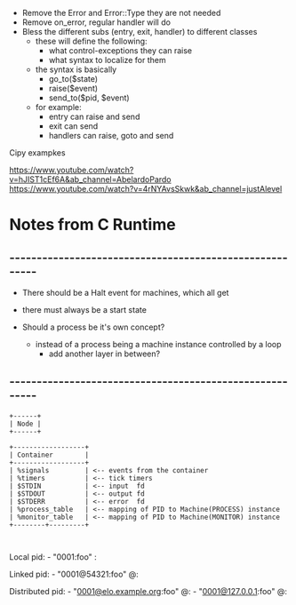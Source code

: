 - Remove the Error and Error::Type they are not needed
- Remove on_error, regular handler will do
- Bless the different subs (entry, exit, handler) to different classes
    - these will define the following:
        - what control-exceptions they can raise
        - what syntax to localize for them
    - the syntax is basically
        - go_to($state)
        - raise($event)
        - send_to($pid, $event)
    - for example:
        - entry can raise and send
        - exit can send
        - handlers can raise, goto and send




Cipy exampkes

https://www.youtube.com/watch?v=hJIST1cEf6A&ab_channel=AbelardoPardo
https://www.youtube.com/watch?v=4rNYAvsSkwk&ab_channel=justAlevel


# Notes from C Runtime
## --------------------------------------------------------


- There should be a Halt event for machines, which all get
- there must always be a start state


- Should a process be it's own concept?
    - instead of a process being a machine instance controlled by a loop
        - add another layer in between?



## --------------------------------------------------------

```
+------+
| Node |
+------+

+------------------+
| Container        |
+------------------+
| %signals         | <-- events from the container
| %timers          | <-- tick timers
| $STDIN           | <-- input  fd
| $STDOUT          | <-- output fd
| $STDERR          | <-- error  fd
| %process_table   | <-- mapping of PID to Machine(PROCESS) instance
| %monitor_table   | <-- mapping of PID to Machine(MONITOR) instance
+--------+---------+



```


Local pid:
    - "0001:foo" <PID-ID>:<name>

Linked pid:
    - "0001@54321:foo" <PID-ID>@<OS-PID>:<name>

Distributed pid:
    - "0001@elo.example.org:foo" <PID-ID>@<hostname>:<name>
    - "0001@127.0.0.1:foo"       <PID-ID>@<localhost>:<name>
